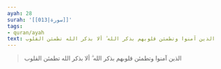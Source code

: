 ```yaml
---
ayah: 28
surah: '[[013|سورة]]'
tags:
- quran/ayah
text: الذين آمنوا وتطمئن قلوبهم بذكر الله ۗ ألا بذكر الله تطمئن القلوب
---
```

> الذين آمنوا وتطمئن قلوبهم بذكر الله ۗ ألا بذكر الله تطمئن القلوب
